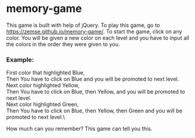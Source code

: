 # memory-game

This game is built with help of jQuery. To play this game, go to https://zemse.github.io/memory-game/. To start the game, click on any color. You will be given a new color on each level and you have to input all the colors in the order they were given to you.



### Example:
First color that highlighted Blue,\
Then You have to click on Blue and you will be promoted to next level.\
Next color highlighted Yellow,\
Then You have to click on Blue, then Yellow, and you will be promoted to next level.\
Next color highlighted Green,\
Then You have to click on Blue, then Yellow, then Green and you will be promoted to next level.\

How much can you remember? This game can tell you this.
